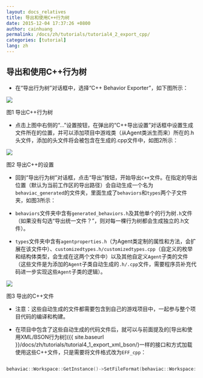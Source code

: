 ```yaml
---
layout: docs_relatives
title: 导出和使用C++行为树
date: 2015-12-04 17:37:26 +0800
author: cainhuang
permalink: /docs/zh/tutorials/tutorial4_2_export_cpp/
categories: [tutorial]
lang: zh
---
```


## 导出和使用C++行为树
- 在“导出行为树”对话框中，选择“C++ Behavior Exporter”，如下图所示：

![]({{site.url}}{{site.baseurl}}/img/tutorials/tutorial4/exportCpp.png)

图1 导出C++行为树

- 点击上图中右侧的“…”设置按钮，在弹出的“C++导出设置”对话框中设置生成文件所在的位置，并可以添加项目中游戏类（从Agent类派生而来）所在的.h头文件，添加的头文件将会被包含在生成的.cpp文件中，如图2所示：

![]({{site.url}}{{site.baseurl}}/img/tutorials/tutorial4/cppExportSettings.png)

图2 导出C++的设置

- 回到“导出行为树”对话框，点击“导出”按钮，开始导出`C++`文件。在指定的导出位置（默认为当前工作区的导出路径）会自动生成一个名为`behaviac_generated`的文件夹，里面生成了`behaviors`和`types`两个子文件夹，如图3所示：

 - `behaviors`文件夹中含有`generated_behaviors.h`及其他单个的行为树`.h`文件（如果没有勾选“导出统一文件？”，则对每一棵行为树都会生成独立的.h文件）。
 - `types`文件夹中含有`agentproperties.h`（为Agent类定制的属性和方法，会扩展在该文件中）、`customizedtypes.h/customizedtypes.cpp`（自定义的枚举和结构体类型，会生成在这两个文件中）以及其他自定义`Agent`子类的文件（这些文件是为添加的`Agent`子类自动生成的`.h/.cpp`文件，需要程序员补充代码进一步实现这些`Agent`子类的逻辑）。

![]({{site.url}}{{site.baseurl}}/img/tutorials/tutorial4/exportedCppFiles.png)

图3 导出的C++文件

- 注意：这些自动生成的文件都需要包含到自己的游戏项目中，一起参与整个项目代码的编译和构建。

- 在项目中包含了这些自动生成的代码文件后，就可以与前面提及的[导出和使用XML/BSON行为树]({{ site.baseurl }}/docs/zh/tutorials/tutorial4_1_export_xml_bson/)一样的接口和方式加载使用这些C++文件，只是需要将文件格式改为`EFF_cpp`：

``` c++

behaviac::Workspace::GetInstance()->SetFileFormat(behaviac::Workspace::EFF_cpp);

```
